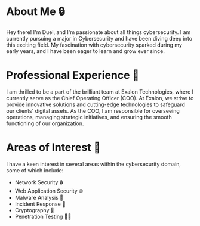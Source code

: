 # About Me 🔒
Hey there! I'm Duel, and I'm passionate about all things cybersecurity. I am currently pursuing a major in Cybersecurity and have been diving deep into this exciting field. My fascination with cybersecurity sparked during my early years, and I have been eager to learn and grow ever since.

# Professional Experience 💼
I am thrilled to be a part of the brilliant team at Exalon Technologies, where I currently serve as the Chief Operating Officer (COO). At Exalon, we strive to provide innovative solutions and cutting-edge technologies to safeguard our clients' digital assets. As the COO, I am responsible for overseeing operations, managing strategic initiatives, and ensuring the smooth functioning of our organization.

# Areas of Interest 🎯
I have a keen interest in several areas within the cybersecurity domain, some of which include:

- Network Security 🔒
- Web Application Security 🌐
- Malware Analysis 🐞
- Incident Response 🚨
- Cryptography 🔐
- Penetration Testing 🕵️‍♂️
